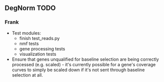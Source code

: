 ## DegNorm TODO

### Frank
- Test modules:
    - finish test_reads.py
    - nmf tests
    - gene processing tests
    - visualization tests
- Ensure that genes unqualified for baseline selection are being correctly processed (e.g. scaled) - it's currently
possible for a gene's coverage curves to simply be scaled down if it's not sent through baseline selection at all.
